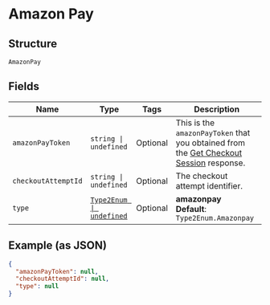
# Amazon Pay

## Structure

`AmazonPay`

## Fields

| Name | Type | Tags | Description |
|  --- | --- | --- | --- |
| `amazonPayToken` | `string \| undefined` | Optional | This is the `amazonPayToken` that you obtained from the [Get Checkout Session](https://amazon-pay-acquirer-guide.s3-eu-west-1.amazonaws.com/v1/amazon-pay-api-v2/checkout-session.html#get-checkout-session) response. |
| `checkoutAttemptId` | `string \| undefined` | Optional | The checkout attempt identifier. |
| `type` | [`Type2Enum \| undefined`](../../doc/models/type-2-enum.md) | Optional | **amazonpay**<br>**Default**: `Type2Enum.Amazonpay` |

## Example (as JSON)

```json
{
  "amazonPayToken": null,
  "checkoutAttemptId": null,
  "type": null
}
```

